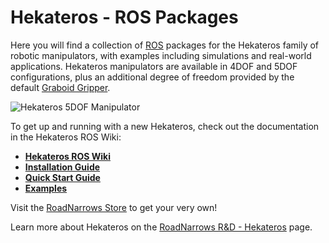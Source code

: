 Hekateros - **ROS** Packages
=============

Here you will find a collection of [ROS](http://ros.org) packages for the Hekateros family of robotic manipulators, with examples including simulations and real-world applications. Hekateros manipulators are available in 4DOF and 5DOF configurations, plus an additional degree of freedom provided by the default [Graboid Gripper](http://www.roadnarrows-store.com/roadnarrows-graboid-series-d.html). 

![Hekateros 5DOF Manipulator](http://www.roadnarrows.com/r-and-d/Hekateros/img/hek_git.png)

To get up and running with a new Hekateros, check out the documentation in the Hekateros ROS Wiki:

* [**Hekateros ROS Wiki**](https://github.com/roadnarrows-robotics/hekateros/wiki)
 * [**Installation Guide**](https://github.com/roadnarrows-robotics/hekateros/wiki/ROS-Hekateros-Installation-Guide)
 * [**Quick Start Guide**](https://github.com/roadnarrows-robotics/hekateros/wiki/ROS-Hekateros-Quick-Start-Guide)
 * [**Examples**](https://github.com/roadnarrows-robotics/hekateros/wiki/ROS-Hekateros-Examples)

Visit the [RoadNarrows Store](http://www.roadnarrows-store.com/hekateros-arm.html) to get your very own!



Learn more about Hekateros on the [RoadNarrows R&D - Hekateros](http://roadnarrows.com/r-and-d/Hekateros/) page.


